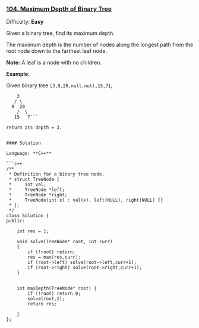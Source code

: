 ### [104\. Maximum Depth of Binary Tree](https://leetcode.com/problems/maximum-depth-of-binary-tree/)

Difficulty: **Easy**


Given a binary tree, find its maximum depth.

The maximum depth is the number of nodes along the longest path from the root node down to the farthest leaf node.

**Note:** A leaf is a node with no children.

**Example:**

Given binary tree `[3,9,20,null,null,15,7]`,

```
    3
   / \
  9  20
    /  \
   15   7```

return its depth = 3.


#### Solution

Language: **C++**

```c++
/**
 * Definition for a binary tree node.
 * struct TreeNode {
 *     int val;
 *     TreeNode *left;
 *     TreeNode *right;
 *     TreeNode(int x) : val(x), left(NULL), right(NULL) {}
 * };
 */
class Solution {
public:
    
    int res = 1;
    
    void solve(TreeNode* root, int curr)
    {
        if (!root) return;
        res = max(res,curr);
        if (root->left) solve(root->left,curr+1);
        if (root->right) solve(root->right,curr+1);
    }
    
    
    int maxDepth(TreeNode* root) {
        if (!root) return 0;
        solve(root,1);
        return res;
        
    }
};
```

